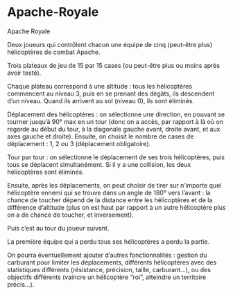 # Apache-Royale

Apache Royale

Deux joueurs qui contrôlent chacun une équipe de cinq (peut-être plus) hélicoptères de combat Apache.

Trois plateaux de jeu de 15 par 15 cases (ou peut-être plus ou moins après avoir testé).

Chaque plateau correspond à une altitude : tous les hélicoptères commencent au niveau 3, puis en se prenant des dégâts, ils descendent d’un niveau. Quand ils arrivent au sol (niveau 0), ils sont éliminés.

Déplacement des hélicoptères : on sélectionne une direction, en pouvant se tourner jusqu’à 90° max en un tour (donc on a accès, par rapport à là où on regarde au début du tour, à la diagonale gauche avant, droite avant, et aux axes gauche et droite). Ensuite, on choisit le nombre de cases de déplacement : 1, 2 ou 3 (déplacement obligatoire). 

Tour par tour : on sélectionne le déplacement de ses trois hélicoptères, puis tous se déplacent simultanément. Si il y a une collision, les deux hélicoptères sont éliminés. 

Ensuite, après les déplacements, on peut choisir de tirer sur n’importe quel hélicoptère ennemi qui se trouve dans un angle de 180° vers l’avant : la chance de toucher dépend de la distance entre les hélicoptères et de la différence d’altitude (plus on est haut par rapport à un autre hélicoptère plus on a de chance de toucher, et inversement).

Puis c’est au tour du joueur suivant.

La première équipe qui a perdu tous ses hélicoptères a perdu la partie.

On pourra éventuellement ajouter d’autres fonctionnalités : gestion du carburant pour limiter les déplacements, différents hélicoptères avec des statistiques différents (résistance, précision, taille, carburant…), ou des objectifs différents (vaincre un hélicoptère “roi”, atteindre un territoire précis…).

 


